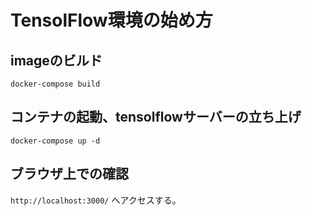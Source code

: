 # TensolFlow環境の始め方
## imageのビルド
```
docker-compose build
```

## コンテナの起動、tensolflowサーバーの立ち上げ
```
docker-compose up -d
```

## ブラウザ上での確認
`http://localhost:3000/` へアクセスする。
